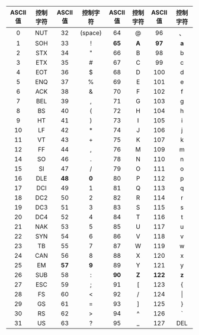
ASCII值|	控制字符|	ASCII值|	控制字符|	ASCII值|	控制字符|	ASCII值|	控制字符
:-:|:-:|:-:|:-:|:-:|:-:|:-:|:-:|
0|	NUT|	32|	(space)|	64|	@	|96	|、
1	|SOH|	33|	!|	**65**|	**A**	|**97**	|**a**|
2	|STX|	34|	"|	66	|B|	98|	b
3	|ETX|	35|	#|	67|	C	|99	|c
4	|EOT|	36|	$|	68|	D	|100|	d
5	|ENQ|	37|	%|	69|	E|	101|	e
6	|ACK|	38|	&|	70|	F	|102|	f
7	|BEL|	39|	,|	71|	G|	103	|g
8	|BS|	40|	(|	72|	H	|104|	h
9	|HT|	41|	)|	73|	I|	105|	i
10	|LF|	42|	*|	74|	J	|106|	j
11	|VT|	43|	+|	75|	K	|107|	k
12	|FF|	44|	,|	76|	M	|109|	m
14	|SO	|46|	.|	78|	N	|110|	n
15	|SI	|47|	/|	79|	O	|111|	o
16	|DLE|	**48**|	**0**|80|	P	|112|	p
17	|DCI|	49|	1|	81|	Q	|113|	q
18	|DC2|	50|	2|	82|	R	|114|	r
19|	DC3|	51|	3|	83|	S	|115|	s
20	|DC4|	52|	4|	84|	T	|116|	t
21	|NAK|	53|	5|	85|	U	|117|	u
22	|SYN|	54|	6|	86|	V	|118|	v
23	|TB	|55|	7|	87|	W	|119|	w
24	|CAN|	56|	8|	88|	X	|120|	x
25	|EM|	**57**|	**9**|	89|	Y	|121|	y
26	|SUB|	58|	:|	**90**|	**Z**	|**122**|	**z**|
27	|ESC|	59|	;	|91	|[	|123|	{
28	|FS|	60|	<	|92	|/|	124	| \||
29	|GS|	61|	=	|93	|]|	125	|}
30	|RS|	62|	>	|94	|^|	126|	`
31	|US|	63|	?	|95|	_	|127|	DEL
